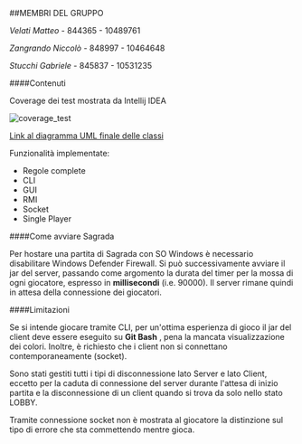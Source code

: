 ##MEMBRI DEL GRUPPO

*Velati Matteo* - 844365 - 10489761

*Zangrando Niccolò* - 848997 - 10464648

*Stucchi Gabriele* -  845837 - 10531235



####Contenuti 

Coverage dei test mostrata da Intellij IDEA

![coverage_test](http://oi63.tinypic.com/2pyt4rd.jpg)

[Link al diagramma UML finale delle classi](UML)


Funzionalità implementate:

* Regole complete
* CLI
* GUI
* RMI
* Socket
* Single Player

####Come avviare Sagrada

Per hostare una partita di Sagrada con SO Windows è necessario disabilitare Windows Defender Firewall.
Si può successivamente avviare il jar del server, passando come argomento la durata 
del timer per la mossa di ogni giocatore, espresso in __millisecondi__ (i.e. 90000).
Il server rimane quindi in attesa della connessione dei giocatori.

####Limitazioni

Se si intende giocare tramite CLI, per un'ottima esperienza di gioco il jar del client deve essere
eseguito su __Git Bash__ , pena la mancata visualizzazione dei colori.
Inoltre, è richiesto che i client non si connettano contemporaneamente (socket).

Sono stati gestiti tutti i tipi di disconnessione lato Server e lato Client, eccetto per la caduta 
di connessione del server durante l'attesa di inizio partita e la disconnessione di un client 
quando si trova da solo nello stato LOBBY.

Tramite connessione socket non è mostrata al giocatore la distinzione sul tipo di errore che sta commettendo
mentre gioca.

